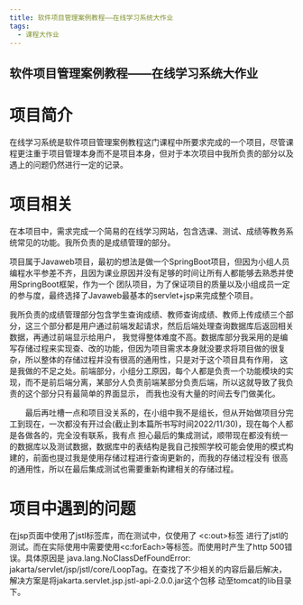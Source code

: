 ```yaml
---
title: 软件项目管理案例教程——在线学习系统大作业
tags: 
  - 课程大作业
---
```



## 软件项目管理案例教程——在线学习系统大作业

# 项目简介

在线学习系统是软件项目管理案例教程这门课程中所要求完成的一个项目，尽管课程更注重于项目管理本身而不是项目本身，但对于本次项目中我所负责的部分以及遇上的问题仍然进行一定的记录。

# 项目相关

在本项目中，需求完成一个简易的在线学习网站，包含选课、测试、成绩等教务系统常见的功能。我所负责的是成绩管理的部分。

项目属于Javaweb项目，最初的想法是做一个SpringBoot项目，但因为小组人员编程水平参差不齐，且因为课业原因并没有足够的时间让所有人都能够去熟悉并使用SpringBoot框架，作为一个
团队项目，为了保证项目的质量以及小组成员一定的参与度，最终选择了Javaweb最基本的servlet+jsp来完成整个项目。

我所负责的成绩管理部分包含学生查询成绩、教师查询成绩、教师上传成绩三个部分，这三个部分都是用户通过前端发起请求，然后后端处理查询数据库后返回相关数据，再通过前端显示给用户，
我觉得整体难度不高。数据库部分我采用的是编写存储过程来实现查、改的功能，但因为项目需求本身就没要求将项目做的很复杂，所以整体的存储过程并没有很高的通用性，只是对于这个项目具有作用，
这是我做的不足之处。前端部分，小组分工原因，每个人都是负责一个功能模块的实现，而不是前后端分离，某部分人负责前端某部分负责后端，所以这就导致了我负责的这个部分只有最简单的界面显示，
而我也没有大量的时间去专门做美化。

　　最后再吐槽一点和项目没关系的，在小组中我不是组长，但从开始做项目分完工到现在，一次都没有开过会(截止到本篇所书写时间2022/11/30)，现在每个人都是各做各的，完全没有联系，我有点
担心最后的集成测试，顺带现在都没有统一的数据库以及测试数据，数据库中的表结构是我自己按照学校可能会使用的模式构建的，前面也提过我是使用存储过程进行查询更新的，而我的存储过程没有
很高的通用性，所以在最后集成测试也需要重新构建相关的存储过程。

# 项目中遇到的问题

在jsp页面中使用了jstl标签库，而在测试中，仅使用了 <c:out>标签 进行了jstl的测试。而在实际使用中需要使用<c:forEach>等标签。而使用时产生了http 500错误。具体原因是
java.lang.NoClassDefFoundError: jakarta/servlet/jsp/jstl/core/LoopTag。在查找了不少相关的内容后最后解决，解决方案是将jakarta.servlet.jsp.jstl-api-2.0.0.jar这个包移
动至tomcat的lib目录下。
